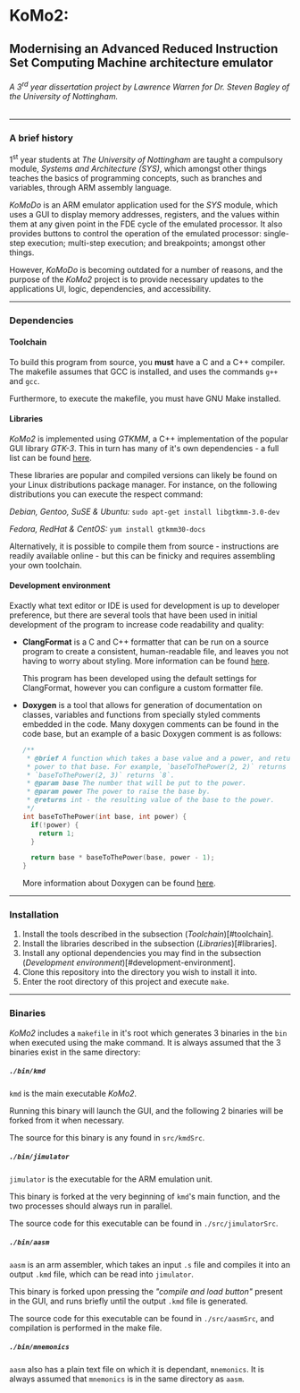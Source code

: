 # KoMo2:

## Modernising an Advanced Reduced Instruction Set Computing Machine architecture emulator

###### _A 3<sup>rd</sup> year dissertation project by Lawrence Warren for Dr. Steven Bagley of the University of Nottingham._

---

### A brief history

1<sup>st</sup> year students at _The University of Nottingham_ are taught a compulsory module, _Systems and Architecture (SYS)_, which amongst other things teaches the basics of programming concepts, such as branches and variables, through ARM assembly language.

_KoMoDo_ is an ARM emulator application used for the _SYS_ module, which uses a GUI to display memory addresses, registers, and the values within them at any given point in the FDE cycle of the emulated processor. It also provides buttons to control the operation of the emulated processor: single-step execution; multi-step execution; and breakpoints; amongst other things.

However, _KoMoDo_ is becoming outdated for a number of reasons, and the purpose of the _KoMo2_ project is to provide necessary updates to the applications UI, logic, dependencies, and accessibility.

---

### Dependencies

#### Toolchain

To build this program from source, you **must** have a C and a C++ compiler. The makefile assumes that GCC is installed, and uses the commands `g++` and `gcc`.

Furthermore, to execute the makefile, you must have GNU Make installed.

#### Libraries

_KoMo2_ is implemented using _GTKMM_, a C++ implementation of the popular GUI library _GTK-3_. This in turn has many of it's own dependencies - a full list can be found [here](https://developer.gnome.org/gtkmm-tutorial/stable/sec-installation-dependencies.html.en).

These libraries are popular and compiled versions can likely be found on your Linux distributions package manager. For instance, on the following distributions you can execute the respect command:

_Debian, Gentoo, SuSE & Ubuntu:_
`sudo apt-get install libgtkmm-3.0-dev`

_Fedora, RedHat & CentOS:_
`yum install gtkmm30-docs`

Alternatively, it is possible to compile them from source - instructions are readily available online - but this can be finicky and requires assembling your own toolchain.

#### Development environment

Exactly what text editor or IDE is used for development is up to developer preference, but there are several tools that have been used in initial development of the program to increase code readability and quality:

- **ClangFormat** is a C and C++ formatter that can be run on a source program to create a consistent, human-readable file, and leaves you not having to worry about styling. More information can be found [here](https://clang.llvm.org/docs/ClangFormat.html).

  This program has been developed using the default settings for ClangFormat, however you can configure a custom formatter file.

* **Doxygen** is a tool that allows for generation of documentation on classes, variables and functions from specially styled comments embedded in the code. Many doxygen comments can be found in the code base, but an example of a basic Doxygen comment is as follows:

  ```c
  /**
   * @brief A function which takes a base value and a power, and returns the
   * power to that base. For example, `baseToThePower(2, 2)` returns `4`,
   * `baseToThePower(2, 3)` returns `8`.
   * @param base The number that will be put to the power.
   * @param power The power to raise the base by.
   * @returns int - the resulting value of the base to the power.
   */
  int baseToThePower(int base, int power) {
    if(!power) {
      return 1;
    }

    return base * baseToThePower(base, power - 1);
  }
  ```

  More information about Doxygen can be found [here](https://www.doxygen.nl/index.html).

---

### Installation

1. Install the tools described in the subsection (_Toolchain_)[#toolchain].
2. Install the libraries described in the subsection (_Libraries_)[#libraries].
3. Install any optional dependencies you may find in the subsection (_Development environment_)[#development-environment].
4. Clone this repository into the directory you wish to install it into.
5. Enter the root directory of this project and execute `make`.

---

### Binaries

_KoMo2_ includes a `makefile` in it's root which generates 3 binaries in the `bin` when executed using the make command. It is always assumed that the 3 binaries exist in the same directory:

##### `./bin/kmd`

`kmd` is the main executable _KoMo2_.

Running this binary will launch the GUI, and the following 2 binaries will be forked from it when necessary.

The source for this binary is any found in `src/kmdSrc`.

##### `./bin/jimulator`

`jimulator` is the executable for the ARM emulation unit.

This binary is forked at the very beginning of `kmd`'s main function, and the two processes should always run in parallel.

The source code for this executable can be found in `./src/jimulatorSrc`.

##### `./bin/aasm`

`aasm` is an arm assembler, which takes an input `.s` file and compiles it into an output `.kmd` file, which can be read into `jimulator`.

This binary is forked upon pressing the _"compile and load button"_ present in the GUI, and runs briefly until the output `.kmd` file is generated.

The source code for this executable can be found in `./src/aasmSrc`, and compilation is performed in the make file.

##### `./bin/mnemonics`

`aasm` also has a plain text file on which it is dependant, `mnemonics`. It is always assumed that `mnemonics` is in the same directory as `aasm`.

